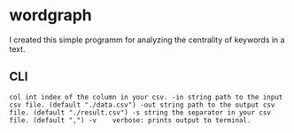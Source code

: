 # wordgraph
I created this simple programm for analyzing the centrality of keywords in a text.

## CLI
`col int
        index of the column in your csv.
  -in string
        path to the input csv file. (default "./data.csv")
  -out string
        path to the output csv file. (default "./result.csv")
  -s string
        the separator in your csv file. (default ",")
  -v    verbose: prints output to terminal.`